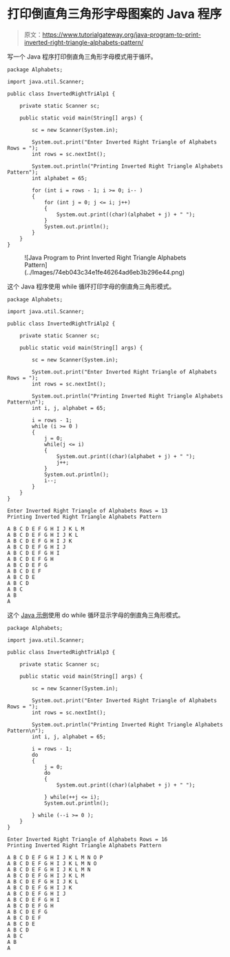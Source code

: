 # 打印倒直角三角形字母图案的 Java 程序

> 原文：<https://www.tutorialgateway.org/java-program-to-print-inverted-right-triangle-alphabets-pattern/>

写一个 Java 程序打印倒直角三角形字母模式用于循环。

```
package Alphabets;

import java.util.Scanner;

public class InvertedRightTriAlp1 {

	private static Scanner sc;

	public static void main(String[] args) {

		sc = new Scanner(System.in);	

		System.out.print("Enter Inverted Right Triangle of Alphabets Rows = ");
		int rows = sc.nextInt();

		System.out.println("Printing Inverted Right Triangle Alphabets Pattern");
		int alphabet = 65;

		for (int i = rows - 1; i >= 0; i-- ) 
		{
			for (int j = 0; j <= i; j++) 	
			{
				System.out.print((char)(alphabet + j) + " ");
			}
			System.out.println();
		}
	}
}
```

<figure class="wp-block-image size-large">![Java Program to Print Inverted Right Triangle Alphabets Pattern](../Images/74eb043c34e1fe46264ad6eb3b296e44.png)</figure>

这个 Java 程序使用 while 循环打印字母的倒直角三角形模式。

```
package Alphabets;

import java.util.Scanner;

public class InvertedRightTriAlp2 {

	private static Scanner sc;

	public static void main(String[] args) {

		sc = new Scanner(System.in);	

		System.out.print("Enter Inverted Right Triangle of Alphabets Rows = ");
		int rows = sc.nextInt();

		System.out.println("Printing Inverted Right Triangle Alphabets Pattern\n");
		int i, j, alphabet = 65;

		i = rows - 1;
		while (i >= 0 ) 
		{
			j = 0;
			while(j <= i) 	
			{
				System.out.print((char)(alphabet + j) + " ");
				j++;
			}
			System.out.println();
			i--;
		}
	}
}
```

```
Enter Inverted Right Triangle of Alphabets Rows = 13
Printing Inverted Right Triangle Alphabets Pattern

A B C D E F G H I J K L M 
A B C D E F G H I J K L 
A B C D E F G H I J K 
A B C D E F G H I J 
A B C D E F G H I 
A B C D E F G H 
A B C D E F G 
A B C D E F 
A B C D E 
A B C D 
A B C 
A B 
A 
```

这个 [Java 示例](https://www.tutorialgateway.org/learn-java-programs/)使用 do while 循环显示字母的倒直角三角形模式。

```
package Alphabets;

import java.util.Scanner;

public class InvertedRightTriAlp3 {

	private static Scanner sc;

	public static void main(String[] args) {

		sc = new Scanner(System.in);	

		System.out.print("Enter Inverted Right Triangle of Alphabets Rows = ");
		int rows = sc.nextInt();

		System.out.println("Printing Inverted Right Triangle Alphabets Pattern\n");
		int i, j, alphabet = 65;

		i = rows - 1;
		do 
		{
			j = 0;
			do	
			{
				System.out.print((char)(alphabet + j) + " ");

			} while(++j <= i);
			System.out.println();

		} while (--i >= 0 );
	}
}
```

```
Enter Inverted Right Triangle of Alphabets Rows = 16
Printing Inverted Right Triangle Alphabets Pattern

A B C D E F G H I J K L M N O P 
A B C D E F G H I J K L M N O 
A B C D E F G H I J K L M N 
A B C D E F G H I J K L M 
A B C D E F G H I J K L 
A B C D E F G H I J K 
A B C D E F G H I J 
A B C D E F G H I 
A B C D E F G H 
A B C D E F G 
A B C D E F 
A B C D E 
A B C D 
A B C 
A B 
A
```